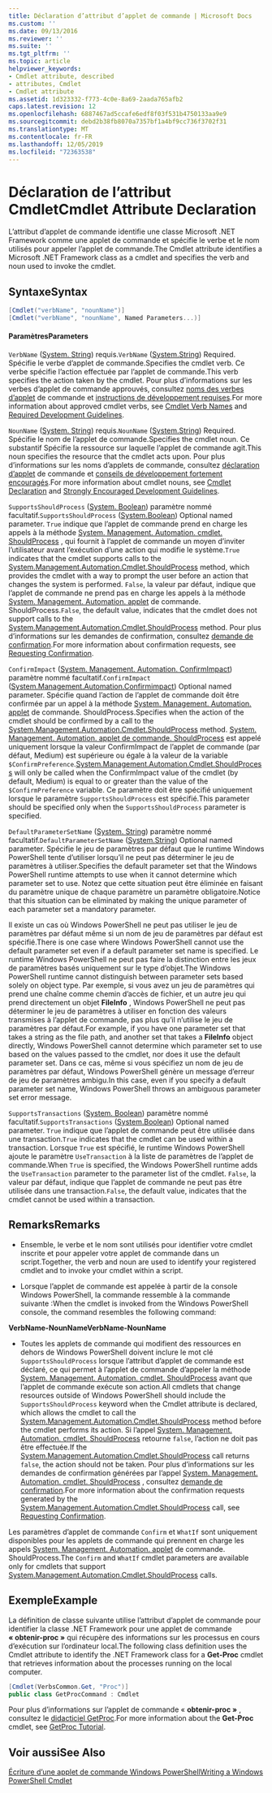 ```yaml
---
title: Déclaration d’attribut d’applet de commande | Microsoft Docs
ms.custom: ''
ms.date: 09/13/2016
ms.reviewer: ''
ms.suite: ''
ms.tgt_pltfrm: ''
ms.topic: article
helpviewer_keywords:
- Cmdlet attribute, described
- attributes, Cmdlet
- Cmdlet attribute
ms.assetid: 1d323332-f773-4c0e-8a69-2aada765afb2
caps.latest.revision: 12
ms.openlocfilehash: 6887467ad5ccafe6edf8f03f531b4750133aa9e9
ms.sourcegitcommit: debd2b38fb8070a7357bf1a4bf9cc736f3702f31
ms.translationtype: MT
ms.contentlocale: fr-FR
ms.lasthandoff: 12/05/2019
ms.locfileid: "72363538"
---
```

# <a name="cmdlet-attribute-declaration"></a><span data-ttu-id="c6e1e-102">Déclaration de l’attribut Cmdlet</span><span class="sxs-lookup"><span data-stu-id="c6e1e-102">Cmdlet Attribute Declaration</span></span>

<span data-ttu-id="c6e1e-103">L’attribut d’applet de commande identifie une classe Microsoft .NET Framework comme une applet de commande et spécifie le verbe et le nom utilisés pour appeler l’applet de commande.</span><span class="sxs-lookup"><span data-stu-id="c6e1e-103">The Cmdlet attribute identifies a Microsoft .NET Framework class as a cmdlet and specifies the verb and noun used to invoke the cmdlet.</span></span>

## <a name="syntax"></a><span data-ttu-id="c6e1e-104">Syntaxe</span><span class="sxs-lookup"><span data-stu-id="c6e1e-104">Syntax</span></span>

```csharp
[Cmdlet("verbName", "nounName")]
[Cmdlet("verbName", "nounName", Named Parameters...)]
```

#### <a name="parameters"></a><span data-ttu-id="c6e1e-105">Paramètres</span><span class="sxs-lookup"><span data-stu-id="c6e1e-105">Parameters</span></span>

<span data-ttu-id="c6e1e-106">`VerbName` ([System. String](/dotnet/api/System.String)) requis.</span><span class="sxs-lookup"><span data-stu-id="c6e1e-106">`VerbName` ([System.String](/dotnet/api/System.String)) Required.</span></span> <span data-ttu-id="c6e1e-107">Spécifie le verbe d’applet de commande.</span><span class="sxs-lookup"><span data-stu-id="c6e1e-107">Specifies the cmdlet verb.</span></span> <span data-ttu-id="c6e1e-108">Ce verbe spécifie l’action effectuée par l’applet de commande.</span><span class="sxs-lookup"><span data-stu-id="c6e1e-108">This verb specifies the action taken by the cmdlet.</span></span> <span data-ttu-id="c6e1e-109">Pour plus d’informations sur les verbes d’applet de commande approuvés, consultez [noms des verbes d’applet](./approved-verbs-for-windows-powershell-commands.md) de commande et [instructions de développement requises](./required-development-guidelines.md).</span><span class="sxs-lookup"><span data-stu-id="c6e1e-109">For more information about approved cmdlet verbs, see [Cmdlet Verb Names](./approved-verbs-for-windows-powershell-commands.md) and [Required Development Guidelines](./required-development-guidelines.md).</span></span>

<span data-ttu-id="c6e1e-110">`NounName` ([System. String](/dotnet/api/System.String)) requis.</span><span class="sxs-lookup"><span data-stu-id="c6e1e-110">`NounName` ([System.String](/dotnet/api/System.String)) Required.</span></span> <span data-ttu-id="c6e1e-111">Spécifie le nom de l’applet de commande.</span><span class="sxs-lookup"><span data-stu-id="c6e1e-111">Specifies the cmdlet noun.</span></span> <span data-ttu-id="c6e1e-112">Ce substantif Spécifie la ressource sur laquelle l’applet de commande agit.</span><span class="sxs-lookup"><span data-stu-id="c6e1e-112">This noun specifies the resource that the cmdlet acts upon.</span></span> <span data-ttu-id="c6e1e-113">Pour plus d’informations sur les noms d’applets de commande, consultez [déclaration d’applet](./cmdlet-class-declaration.md) de commande et [conseils de développement fortement encouragés](./strongly-encouraged-development-guidelines.md).</span><span class="sxs-lookup"><span data-stu-id="c6e1e-113">For more information about cmdlet nouns, see [Cmdlet Declaration](./cmdlet-class-declaration.md) and [Strongly Encouraged Development Guidelines](./strongly-encouraged-development-guidelines.md).</span></span>

<span data-ttu-id="c6e1e-114">`SupportsShouldProcess` ([System. Boolean](/dotnet/api/System.Boolean)) paramètre nommé facultatif.</span><span class="sxs-lookup"><span data-stu-id="c6e1e-114">`SupportsShouldProcess` ([System.Boolean](/dotnet/api/System.Boolean)) Optional named parameter.</span></span> <span data-ttu-id="c6e1e-115">`True` indique que l’applet de commande prend en charge les appels à la méthode [System. Management. Automation. cmdlet. ShouldProcess](/dotnet/api/System.Management.Automation.Cmdlet.ShouldProcess) , qui fournit à l’applet de commande un moyen d’inviter l’utilisateur avant l’exécution d’une action qui modifie le système.</span><span class="sxs-lookup"><span data-stu-id="c6e1e-115">`True` indicates that the cmdlet supports calls to the [System.Management.Automation.Cmdlet.ShouldProcess](/dotnet/api/System.Management.Automation.Cmdlet.ShouldProcess) method, which provides the cmdlet with a way to prompt the user before an action that changes the system is performed.</span></span> <span data-ttu-id="c6e1e-116">`False`, la valeur par défaut, indique que l’applet de commande ne prend pas en charge les appels à la méthode [System. Management. Automation. applet](/dotnet/api/System.Management.Automation.Cmdlet.ShouldProcess) de commande. ShouldProcess.</span><span class="sxs-lookup"><span data-stu-id="c6e1e-116">`False`, the default value, indicates that the cmdlet does not support calls to the [System.Management.Automation.Cmdlet.ShouldProcess](/dotnet/api/System.Management.Automation.Cmdlet.ShouldProcess) method.</span></span> <span data-ttu-id="c6e1e-117">Pour plus d’informations sur les demandes de confirmation, consultez [demande de confirmation](./requesting-confirmation-from-cmdlets.md).</span><span class="sxs-lookup"><span data-stu-id="c6e1e-117">For more information about confirmation requests, see [Requesting Confirmation](./requesting-confirmation-from-cmdlets.md).</span></span>

<span data-ttu-id="c6e1e-118">`ConfirmImpact` ([System. Management. Automation. ConfirmImpact](/dotnet/api/System.Management.Automation.ConfirmImpact)) paramètre nommé facultatif.</span><span class="sxs-lookup"><span data-stu-id="c6e1e-118">`ConfirmImpact` ([System.Management.Automation.Confirmimpact](/dotnet/api/System.Management.Automation.ConfirmImpact)) Optional named parameter.</span></span> <span data-ttu-id="c6e1e-119">Spécifie quand l’action de l’applet de commande doit être confirmée par un appel à la méthode [System. Management. Automation. applet](/dotnet/api/System.Management.Automation.Cmdlet.ShouldProcess) de commande. ShouldProcess.</span><span class="sxs-lookup"><span data-stu-id="c6e1e-119">Specifies when the action of the cmdlet should be confirmed by a call to the [System.Management.Automation.Cmdlet.ShouldProcess](/dotnet/api/System.Management.Automation.Cmdlet.ShouldProcess) method.</span></span> <span data-ttu-id="c6e1e-120">[System. Management. Automation. applet de commande. ShouldProcess](/dotnet/api/System.Management.Automation.Cmdlet.ShouldProcess) est appelé uniquement lorsque la valeur ConfirmImpact de l’applet de commande (par défaut, Medium) est supérieure ou égale à la valeur de la variable `$ConfirmPreference`.</span><span class="sxs-lookup"><span data-stu-id="c6e1e-120">[System.Management.Automation.Cmdlet.ShouldProcess](/dotnet/api/System.Management.Automation.Cmdlet.ShouldProcess) will only be called when the ConfirmImpact value of the cmdlet (by default, Medium) is equal to or greater than the value of the `$ConfirmPreference` variable.</span></span> <span data-ttu-id="c6e1e-121">Ce paramètre doit être spécifié uniquement lorsque le paramètre `SupportsShouldProcess` est spécifié.</span><span class="sxs-lookup"><span data-stu-id="c6e1e-121">This parameter should be specified only when the `SupportsShouldProcess` parameter is specified.</span></span>

<span data-ttu-id="c6e1e-122">`DefaultParameterSetName` ([System. String](/dotnet/api/System.String)) paramètre nommé facultatif.</span><span class="sxs-lookup"><span data-stu-id="c6e1e-122">`DefaultParameterSetName` ([System.String](/dotnet/api/System.String)) Optional named parameter.</span></span> <span data-ttu-id="c6e1e-123">Spécifie le jeu de paramètres par défaut que le runtime Windows PowerShell tente d’utiliser lorsqu’il ne peut pas déterminer le jeu de paramètres à utiliser.</span><span class="sxs-lookup"><span data-stu-id="c6e1e-123">Specifies the default parameter set that the Windows PowerShell runtime attempts to use when it cannot determine which parameter set to use.</span></span> <span data-ttu-id="c6e1e-124">Notez que cette situation peut être éliminée en faisant du paramètre unique de chaque paramètre un paramètre obligatoire.</span><span class="sxs-lookup"><span data-stu-id="c6e1e-124">Notice that this situation can be eliminated by making the unique parameter of each parameter set a mandatory parameter.</span></span>

<span data-ttu-id="c6e1e-125">Il existe un cas où Windows PowerShell ne peut pas utiliser le jeu de paramètres par défaut même si un nom de jeu de paramètres par défaut est spécifié.</span><span class="sxs-lookup"><span data-stu-id="c6e1e-125">There is one case where Windows PowerShell cannot use the default parameter set even if a default parameter set name is specified.</span></span> <span data-ttu-id="c6e1e-126">Le runtime Windows PowerShell ne peut pas faire la distinction entre les jeux de paramètres basés uniquement sur le type d’objet.</span><span class="sxs-lookup"><span data-stu-id="c6e1e-126">The Windows PowerShell runtime cannot distinguish between parameter sets based solely on object type.</span></span> <span data-ttu-id="c6e1e-127">Par exemple, si vous avez un jeu de paramètres qui prend une chaîne comme chemin d’accès de fichier, et un autre jeu qui prend directement un objet **FileInfo** , Windows PowerShell ne peut pas déterminer le jeu de paramètres à utiliser en fonction des valeurs transmises à l’applet de commande, pas plus qu’il n’utilise le jeu de paramètres par défaut.</span><span class="sxs-lookup"><span data-stu-id="c6e1e-127">For example, if you have one parameter set that takes a string as the file path, and another set that takes a **FileInfo** object directly, Windows PowerShell cannot determine which parameter set to use based on the values passed to the cmdlet, nor does it use the default parameter set.</span></span> <span data-ttu-id="c6e1e-128">Dans ce cas, même si vous spécifiez un nom de jeu de paramètres par défaut, Windows PowerShell génère un message d’erreur de jeu de paramètres ambigu.</span><span class="sxs-lookup"><span data-stu-id="c6e1e-128">In this case, even if you specify a default parameter set name, Windows PowerShell throws an ambiguous parameter set error message.</span></span>

<span data-ttu-id="c6e1e-129">`SupportsTransactions` ([System. Boolean](/dotnet/api/System.Boolean)) paramètre nommé facultatif.</span><span class="sxs-lookup"><span data-stu-id="c6e1e-129">`SupportsTransactions` ([System.Boolean](/dotnet/api/System.Boolean)) Optional named parameter.</span></span> <span data-ttu-id="c6e1e-130">`True` indique que l’applet de commande peut être utilisée dans une transaction.</span><span class="sxs-lookup"><span data-stu-id="c6e1e-130">`True` indicates that the cmdlet can be used within a transaction.</span></span> <span data-ttu-id="c6e1e-131">Lorsque `True` est spécifié, le runtime Windows PowerShell ajoute le paramètre `UseTransaction` à la liste de paramètres de l’applet de commande.</span><span class="sxs-lookup"><span data-stu-id="c6e1e-131">When `True` is specified, the Windows PowerShell runtime adds the `UseTransaction` parameter to the parameter list of the cmdlet.</span></span> <span data-ttu-id="c6e1e-132">`False`, la valeur par défaut, indique que l’applet de commande ne peut pas être utilisée dans une transaction.</span><span class="sxs-lookup"><span data-stu-id="c6e1e-132">`False`, the default value, indicates that the cmdlet cannot be used within a transaction.</span></span>

## <a name="remarks"></a><span data-ttu-id="c6e1e-133">Remarks</span><span class="sxs-lookup"><span data-stu-id="c6e1e-133">Remarks</span></span>

- <span data-ttu-id="c6e1e-134">Ensemble, le verbe et le nom sont utilisés pour identifier votre cmdlet inscrite et pour appeler votre applet de commande dans un script.</span><span class="sxs-lookup"><span data-stu-id="c6e1e-134">Together, the verb and noun are used to identify your registered cmdlet and to invoke your cmdlet within a script.</span></span>

- <span data-ttu-id="c6e1e-135">Lorsque l’applet de commande est appelée à partir de la console Windows PowerShell, la commande ressemble à la commande suivante :</span><span class="sxs-lookup"><span data-stu-id="c6e1e-135">When the cmdlet is invoked from the Windows PowerShell console, the command resembles the following command:</span></span>

<span data-ttu-id="c6e1e-136">**VerbName-NounName**</span><span class="sxs-lookup"><span data-stu-id="c6e1e-136">**VerbName-NounName**</span></span>

- <span data-ttu-id="c6e1e-137">Toutes les applets de commande qui modifient des ressources en dehors de Windows PowerShell doivent inclure le mot clé `SupportsShouldProcess` lorsque l’attribut d’applet de commande est déclaré, ce qui permet à l’applet de commande d’appeler la méthode [System. Management. Automation. cmdlet. ShouldProcess](/dotnet/api/System.Management.Automation.Cmdlet.ShouldProcess) avant que l’applet de commande exécute son action.</span><span class="sxs-lookup"><span data-stu-id="c6e1e-137">All cmdlets that change resources outside of Windows PowerShell should include the `SupportsShouldProcess` keyword when the Cmdlet attribute is declared, which allows the cmdlet to call the [System.Management.Automation.Cmdlet.ShouldProcess](/dotnet/api/System.Management.Automation.Cmdlet.ShouldProcess) method before the cmdlet performs its action.</span></span> <span data-ttu-id="c6e1e-138">Si l’appel [System. Management. Automation. cmdlet. ShouldProcess](/dotnet/api/System.Management.Automation.Cmdlet.ShouldProcess) retourne `false`, l’action ne doit pas être effectuée.</span><span class="sxs-lookup"><span data-stu-id="c6e1e-138">If the [System.Management.Automation.Cmdlet.ShouldProcess](/dotnet/api/System.Management.Automation.Cmdlet.ShouldProcess) call returns `false`, the action should not be taken.</span></span> <span data-ttu-id="c6e1e-139">Pour plus d’informations sur les demandes de confirmation générées par l’appel [System. Management. Automation. cmdlet. ShouldProcess](/dotnet/api/System.Management.Automation.Cmdlet.ShouldProcess) , consultez [demande de confirmation](./requesting-confirmation-from-cmdlets.md).</span><span class="sxs-lookup"><span data-stu-id="c6e1e-139">For more information about the confirmation requests generated by the [System.Management.Automation.Cmdlet.ShouldProcess](/dotnet/api/System.Management.Automation.Cmdlet.ShouldProcess) call, see [Requesting Confirmation](./requesting-confirmation-from-cmdlets.md).</span></span>

<span data-ttu-id="c6e1e-140">Les paramètres d’applet de commande `Confirm` et `WhatIf` sont uniquement disponibles pour les applets de commande qui prennent en charge les appels [System. Management. Automation. applet](/dotnet/api/System.Management.Automation.Cmdlet.ShouldProcess) de commande. ShouldProcess.</span><span class="sxs-lookup"><span data-stu-id="c6e1e-140">The `Confirm` and `WhatIf` cmdlet parameters are available only for cmdlets that support [System.Management.Automation.Cmdlet.ShouldProcess](/dotnet/api/System.Management.Automation.Cmdlet.ShouldProcess) calls.</span></span>

## <a name="example"></a><span data-ttu-id="c6e1e-141">Exemple</span><span class="sxs-lookup"><span data-stu-id="c6e1e-141">Example</span></span>

<span data-ttu-id="c6e1e-142">La définition de classe suivante utilise l’attribut d’applet de commande pour identifier la classe .NET Framework pour une applet de commande **« obtenir-proc »** qui récupère des informations sur les processus en cours d’exécution sur l’ordinateur local.</span><span class="sxs-lookup"><span data-stu-id="c6e1e-142">The following class definition uses the Cmdlet attribute to identify the .NET Framework class for a **Get-Proc** cmdlet that retrieves information about the processes running on the local computer.</span></span>

```csharp
[Cmdlet(VerbsCommon.Get, "Proc")]
public class GetProcCommand : Cmdlet
```

<span data-ttu-id="c6e1e-143">Pour plus d’informations sur l’applet de commande « **obtenir-proc »** , consultez le [didacticiel GetProc](./getproc-tutorial.md).</span><span class="sxs-lookup"><span data-stu-id="c6e1e-143">For more information about the **Get-Proc** cmdlet, see [GetProc Tutorial](./getproc-tutorial.md).</span></span>

## <a name="see-also"></a><span data-ttu-id="c6e1e-144">Voir aussi</span><span class="sxs-lookup"><span data-stu-id="c6e1e-144">See Also</span></span>

[<span data-ttu-id="c6e1e-145">Écriture d’une applet de commande Windows PowerShell</span><span class="sxs-lookup"><span data-stu-id="c6e1e-145">Writing a Windows PowerShell Cmdlet</span></span>](./writing-a-windows-powershell-cmdlet.md)
